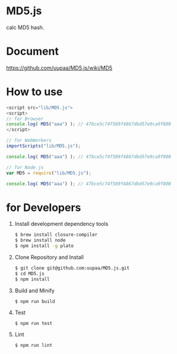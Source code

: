 MD5.js
=========

calc MD5 hash.

# Document

https://github.com/uupaa/MD5.js/wiki/MD5

# How to use

```js
<script src="lib/MD5.js">
<script>
// for Browser
console.log( MD5("aaa") ); // 47bce5c74f589f4867dbd57e9ca9f808
</script>
```

```js
// for WebWorkers
importScripts("lib/MD5.js");

console.log( MD5("aaa") ); // 47bce5c74f589f4867dbd57e9ca9f808
```

```js
// for Node.js
var MD5 = require("lib/MD5.js");

console.log( MD5("aaa") ); // 47bce5c74f589f4867dbd57e9ca9f808
```

# for Developers

1. Install development dependency tools

    ```sh
    $ brew install closure-compiler
    $ brew install node
    $ npm install -g plato
    ```

2. Clone Repository and Install

    ```sh
    $ git clone git@github.com:uupaa/MD5.js.git
    $ cd MD5.js
    $ npm install
    ```

3. Build and Minify

    `$ npm run build`

4. Test

    `$ npm run test`

5. Lint

    `$ npm run lint`


